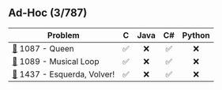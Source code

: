 ## Ad-Hoc (3/787)

<div align="center">

| Problem | C | Java | C# | Python |
|---------|:-:|:----:|:--:|:------:|
| [📂](./AD-HOC/1087%20-%20Queen) 1087 - Queen | ✅ | ❌  | ✅  | ❌ |
| [📂](./AD-HOC/1089%20-%20Musical%20Loop) 1089 - Musical Loop | ✅ | ❌  | ✅  | ❌ |
| [📂](./AD-HOC/1437%20-%20Esquerda,%20Volver!) 1437 - Esquerda, Volver! | ✅ | ❌  | ✅  | ❌ |

</div>
